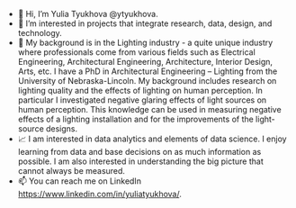 - 👋 Hi, I’m Yulia Tyukhova @ytyukhova.
- 👀 I’m interested in projects that integrate research, data, design, and technology. 
- :low_brightness: My background is in the Lighting industry - a quite unique industry where professionals come from various fields such as Electrical Engineering, Architectural Engineering, Architecture, Interior Design, Arts, etc. I have a PhD in Architectural Engineering – Lighting from the University of Nebraska-Lincoln. My background includes research on lighting quality and the effects of lighting on human perception. In particular I investigated negative glaring effects of light sources on human perception. This knowledge can be used in measuring negative effects of a lighting installation and for the improvements of the light-source designs. 
- :chart_with_upwards_trend: I am interested in data analytics and elements of data science. I enjoy learning from data and base decisions on as much information as possible. I am also interested in understanding the big picture that cannot always be measured. 
- 📫 You can reach me on LinkedIn https://www.linkedin.com/in/yuliatyukhova/. 



<!---
ytyukhova/ytyukhova is a ✨ special ✨ repository because its `README.md` (this file) appears on your GitHub profile.
You can click the Preview link to take a look at your changes.
--->
